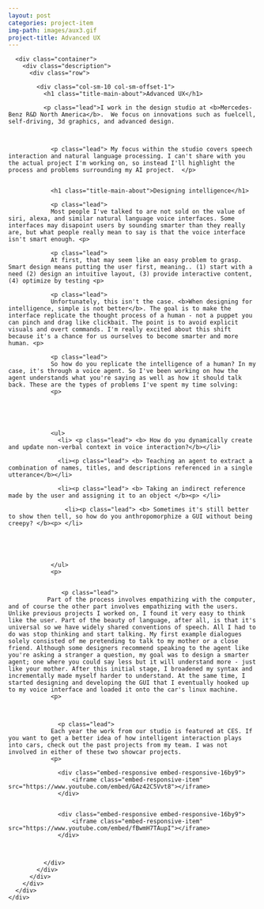 ```yaml
---
layout: post
categories: project-item
img-path: images/aux3.gif
project-title: Advanced UX
---
```



<div class="container">
  <div class="description"> 
    <div class="row">


      <div class="container">
        <div class="description"> 
          <div class="row">

            <div class="col-sm-10 col-sm-offset-1">
              <h1 class="title-main-about">Advanced UX</h1>

              <p class="lead">I work in the design studio at <b>Mercedes-Benz R&D North America</b>.  We focus on innovations such as fuelcell, self-driving, 3d graphics, and advanced design.



                <p class="lead"> My focus within the studio covers speech interaction and natural language processing. I can't share with you the actual project I'm working on, so instead I'll highlight the process and problems surrounding my AI project.  </p>


                <h1 class="title-main-about">Designing intelligence</h1>

                <p class="lead">
                Most people I've talked to are not sold on the value of siri, alexa, and similar natural language voice interfaces. Some interfaces may disapoint users by sounding smarter than they really are, but what people really mean to say is that the voice interface isn't smart enough. <p>

                <p class="lead">
                At first, that may seem like an easy problem to grasp. Smart design means putting the user first, meaning.. (1) start with a need (2) design an intuitive layout, (3) provide interactive content, (4) optimize by testing <p>

                <p class="lead">
                Unfortunately, this isn't the case. <b>When designing for intelligence, simple is not better</b>. The goal is to make the interface replicate the thought process of a human - not a puppet you can pinch and drag like clickbait. The point is to avoid explicit visuals and overt commands. I'm really excited about this shift because it's a chance for us ourselves to become smarter and more human. <p>

                <p class="lead">
                So how do you replicate the intelligence of a human? In my case, it's through a voice agent. So I've been working on how the agent understands what you're saying as well as how it should talk back. These are the types of problems I've spent my time solving:
                <p>

                
               


                <ul>
                  <li> <p class="lead"> <b> How do you dynamically create and update non-verbal context in voice interaction?</b></li>

                  <li><p class="lead"> <b> Teaching an agent to extract a combination of names, titles, and descriptions referenced in a single utterance</b></li>

                  <li><p class="lead"> <b> Taking an indirect reference made by the user and assigning it to an object </b><p> </li>

                    <li><p class="lead"> <b> Sometimes it's still better to show then tell, so how do you anthropomorphize a GUI without being creepy? </b><p> </li> 





                </ul>
                <p>


                   <p class="lead">
               Part of the process involves empathizing with the computer, and of course the other part involves empathizing with the users. Unlike previous projects I worked on, I found it very easy to think like the user. Part of the beauty of language, after all, is that it's universal so we have widely shared conventions of speech. All I had to do was stop thinking and start talking. My first example dialogues solely consisted of me pretending to talk to my mother or a close friend. Although some designers recommend speaking to the agent like you're asking a stranger a question, my goal was to design a smarter agent; one where you could say less but it will understand more - just like your mother. After this initial stage, I broadened my syntax and incrementally made myself harder to understand. At the same time, I started designing and developing the GUI that I eventually hooked up to my voice interface and loaded it onto the car's linux machine.
                <p>


                
                  <p class="lead">
                Each year the work from our studio is featured at CES. If you want to get a better idea of how intelligent interaction plays into cars, check out the past projects from my team. I was not involved in either of these two showcar projects.
                <p>

                  <div class="embed-responsive embed-responsive-16by9">
                      <iframe class="embed-responsive-item" src="https://www.youtube.com/embed/GAz42C5Vvt8"></iframe>
                  </div>


                  <div class="embed-responsive embed-responsive-16by9">
                      <iframe class="embed-responsive-item" src="https://www.youtube.com/embed/fBwmH7TAupI"></iframe>
                  </div>


           
              </div>
            </div>
          </div>
        </div>
      </div>
    </div>
  </div>
</div>
